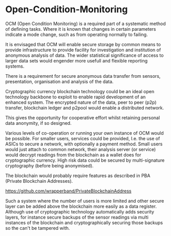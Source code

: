 # Open-Condition-Monitoring

OCM (Open Condition Monitoring) is a required part of a systematic method of defining tasks. Where it is known that changes in certain parameters indicate a mode change, such as from operating normally to failing.

It is envisaged that OCM will enable secure storage by common means to provide infrastructure to provide facility  for investigation and institution of anonymous analysis of data. The wider statistical significance of access to larger data sets would engender more usefull and flexible reporting systems. 

There is a requirement for secure anonymous data transfer from sensors, presentation, organisation and analysis of the data.

Cryptographic currency blockchain technology could be an ideal open technology backbone to exploit to enable rapid development of an enhanced system. The encrypted nature of the data, peer to peer (p2p) transfer, blockchain ledger and p2pool would enable a distributed network.

This gives the opportunity for cooperative effort whilst retaining personal data anonymity, if so designed.

Various levels of co-operation or running your own instance of OCM would be possible. For smaller users, services could be provided, I.e. the use of ASICs to secure a network, with optionally a payment method. Small users would just attach to common network, their analysis server (or service) would decrypt readings from the blockchain as a wallet does for cryptographic currency. High risk data could be secured by multi-signature cryptography (before being anonymised).

The blockchain would probably require features as described in PBA (Private Blockchain Addresses). 

https://github.com/wrapperband/PrivateBlockchainAddress

Such a system where the number of users is more limited and other secure layer can be added above the blockchain more easily as a data register. Although use of cryptographic technology automatically adds security layers, for instance secure backups of the sensor readings via multi instances of the blockchain and cryptographically securing those backups so the can't be tampered with.

